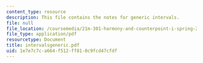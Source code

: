 ```yaml
---
content_type: resource
description: This file contains the notes for generic intervals.
file: null
file_location: /coursemedia/21m-301-harmony-and-counterpoint-i-spring-2005/1e7e7c7ca664f512ff810c9fcd47cfdf_intervalsgeneric.pdf
file_type: application/pdf
resourcetype: Document
title: intervalsgeneric.pdf
uid: 1e7e7c7c-a664-f512-ff81-0c9fcd47cfdf
---
```

